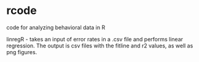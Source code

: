 # rcode

code for analyzing behavioral data in R 

linregR - takes an input of error rates in a .csv file and performs linear regression.
  The output is csv files with the fitline and r2 values, as well as png figures.
